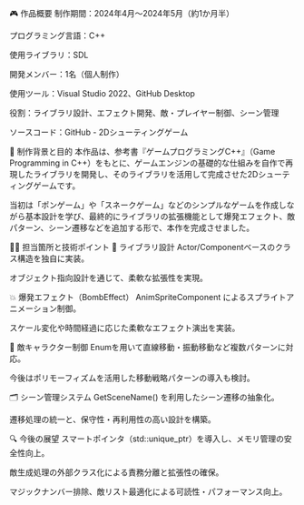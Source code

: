 🎮 作品概要
制作期間：2024年4月～2024年5月（約1か月半）

プログラミング言語：C++

使用ライブラリ：SDL

開発メンバー：1名（個人制作）

使用ツール：Visual Studio 2022、GitHub Desktop

役割：ライブラリ設計、エフェクト開発、敵・プレイヤー制御、シーン管理

ソースコード：GitHub - 2Dシューティングゲーム

📘 制作背景と目的
本作品は、参考書『ゲームプログラミングC++』（Game Programming in C++）をもとに、ゲームエンジンの基礎的な仕組みを自作で再現したライブラリを開発し、そのライブラリを活用して完成させた2Dシューティングゲームです。

当初は「ポンゲーム」や「スネークゲーム」などのシンプルなゲームを作成しながら基本設計を学び、最終的にライブラリの拡張機能として爆発エフェクト、敵パターン、シーン遷移などを追加する形で、本作を完成させました。

🧑‍💻 担当箇所と技術ポイント
🧱 ライブラリ設計
Actor/Componentベースのクラス構造を独自に実装。

オブジェクト指向設計を通じて、柔軟な拡張性を実現。

💥 爆発エフェクト（BombEffect）
AnimSpriteComponent によるスプライトアニメーション制御。

スケール変化や時間経過に応じた柔軟なエフェクト演出を実装。

👾 敵キャラクター制御
Enumを用いて直線移動・振動移動など複数パターンに対応。

今後はポリモーフィズムを活用した移動戦略パターンの導入も検討。

🗂 シーン管理システム
GetSceneName() を利用したシーン遷移の抽象化。

遷移処理の統一と、保守性・再利用性の高い設計を構築。

🔍 今後の展望
スマートポインタ（std::unique_ptr）を導入し、メモリ管理の安全性向上。

敵生成処理の外部クラス化による責務分離と拡張性の確保。

マジックナンバー排除、敵リスト最適化による可読性・パフォーマンス向上。
